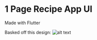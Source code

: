 # 1 Page Recipe App UI

Made with Flutter

Basked off this design:
![alt text](https://static.dribbble.com/users/4095567/screenshots/14190307/media/366456c6cc55b61273898190419df178.png)
